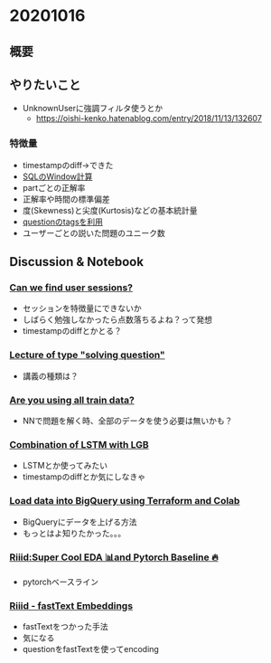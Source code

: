 # 20201016
## 概要


## やりたいこと
- UnknownUserに強調フィルタ使うとか
  - https://oishi-kenko.hatenablog.com/entry/2018/11/13/132607
  
### 特徴量
- timestampのdiff→できた
 - [SQLのWindow計算](https://qiita.com/kota_fujimura/items/71d76f0e131b014ee23a)
- partごとの正解率
- 正解率や時間の標準偏差
- 度(Skewness)と尖度(Kurtosis)などの基本統計量
- [questionのtagsを利用](https://www.kaggle.com/jsylas/riiid-lgbm-starter)
- ユーザーごとの説いた問題のユニーク数


## Discussion & Notebook
### [Can we find user sessions?](https://www.kaggle.com/c/riiid-test-answer-prediction/discussion/191019)
- セッションを特徴量にできないか
- しばらく勉強しなかったら点数落ちるよね？って発想
- timestampのdiffとかとる？

### [Lecture of type "solving question"](https://www.kaggle.com/c/riiid-test-answer-prediction/discussion/191053)
- 講義の種類は？

### [Are you using all train data?](https://www.kaggle.com/c/riiid-test-answer-prediction/discussion/191191)
- NNで問題を解く時、全部のデータを使う必要は無いかも？

### [Combination of LSTM with LGB](https://www.kaggle.com/c/riiid-test-answer-prediction/discussion/191215)
- LSTMとか使ってみたい
- timestampのdiffとか気にしなきゃ

### [Load data into BigQuery using Terraform and Colab](https://www.kaggle.com/c/riiid-test-answer-prediction/discussion/191328)
- BigQueryにデータを上げる方法
- もっとはよ知りたかった。。。

### [Riiid:Super Cool EDA 📊and Pytorch Baseline 🔥](https://www.kaggle.com/maunish/riiid-super-cool-eda-and-pytorch-baseline#Pytorch-Baseline-Model-%F0%9F%94%A5)
- pytorchベースライン

### [Riiid - fastText Embeddings](https://www.kaggle.com/tuckerarrants/riiid-fasttext-embeddings)
- fastTextをつかった手法
- 気になる
- questionをfastTextを使ってencoding
